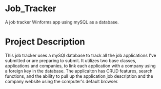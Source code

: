 # Job_Tracker
A job tracker Winforms app using mySQL as a database. 
# Project Description
This job tracker uses a mySQl database to track all the job applications I've submitted or are preparing to submit. It utilizes two base classes, applications and companies, to link each application with a company using a foreign key in the database. The applicaiton has CRUD features, search functions, and the ability to pull up the application job description and the company website using the computer's default browser. 
